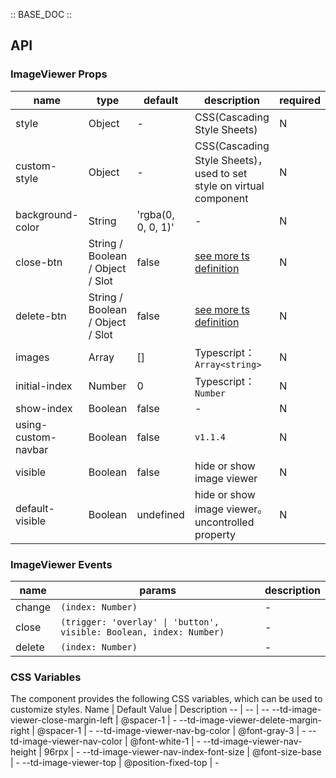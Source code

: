 :: BASE_DOC ::

## API

### ImageViewer Props

name | type | default | description | required
-- | -- | -- | -- | --
style | Object | - | CSS(Cascading Style Sheets) | N
custom-style | Object | - | CSS(Cascading Style Sheets)，used to set style on virtual component | N
background-color | String | 'rgba(0, 0, 0, 1)' | \- | N
close-btn | String / Boolean / Object / Slot | false | [see more ts definition](https://github.com/Tencent/tdesign-miniprogram/blob/develop/src/common/common.ts) | N
delete-btn | String / Boolean / Object / Slot | false | [see more ts definition](https://github.com/Tencent/tdesign-miniprogram/blob/develop/src/common/common.ts) | N
images | Array | [] | Typescript：`Array<string>` | N
initial-index | Number | 0 | Typescript：`Number` | N
show-index | Boolean | false | \- | N
using-custom-navbar | Boolean | false | `v1.1.4` | N
visible | Boolean | false | hide or show image viewer | N
default-visible | Boolean | undefined | hide or show image viewer。uncontrolled property | N

### ImageViewer Events

name | params | description
-- | -- | --
change | `(index: Number)` | \-
close | `(trigger: 'overlay' \| 'button', visible: Boolean, index: Number)` | \-
delete | `(index: Number)` | \-

### CSS Variables

The component provides the following CSS variables, which can be used to customize styles.
Name | Default Value | Description
-- | -- | --
--td-image-viewer-close-margin-left | @spacer-1 | -
--td-image-viewer-delete-margin-right | @spacer-1 | -
--td-image-viewer-nav-bg-color | @font-gray-3 | -
--td-image-viewer-nav-color | @font-white-1 | -
--td-image-viewer-nav-height | 96rpx | -
--td-image-viewer-nav-index-font-size | @font-size-base | -
--td-image-viewer-top | @position-fixed-top | -
